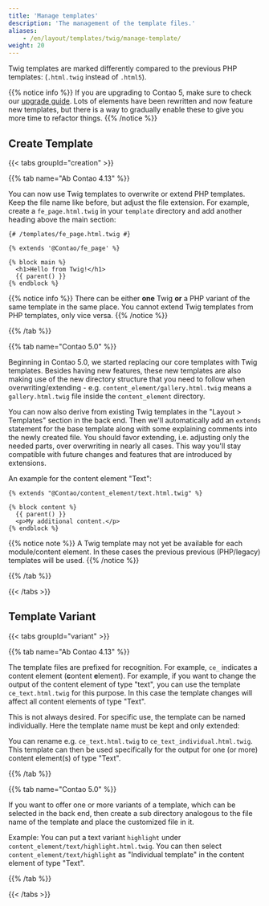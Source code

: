 ```yaml
---
title: 'Manage templates'
description: 'The management of the template files.'
aliases:
    - /en/layout/templates/twig/manage-template/
weight: 20
---
```



Twig templates are marked differently compared to the previous PHP templates: (`.html.twig` instead of `.html5`).

{{% notice info %}}
If you are upgrading to Contao 5, make sure to check our [upgrade guide](https://github.com/contao/contao/blob/5.x/UPGRADE.md#content-elements).
Lots of elements have been rewritten and now feature new templates, but there is a way to gradually enable these to give you more time to refactor things.
{{% /notice %}}


## Create Template

{{< tabs groupId="creation" >}}

{{% tab name="Ab Contao 4.13" %}}

You can now use Twig templates to overwrite or extend PHP templates. Keep the file name like before, but adjust the file extension. 
For example, create a `fe_page.html.twig` in your `template` directory and add another heading above the main section:

```twig
{# /templates/fe_page.html.twig #}

{% extends '@Contao/fe_page' %}

{% block main %}
  <h1>Hello from Twig!</h1>
  {{ parent() }}
{% endblock %}
```

{{% notice info %}}
There can be either **one** Twig **or** a PHP variant of the same template in the same place. You cannot extend Twig templates 
from PHP templates, only vice versa.
{{% /notice %}}

{{% /tab %}}

{{% tab name="Contao 5.0" %}}

Beginning in Contao 5.0, we started replacing our core templates with Twig templates. Besides having new features, these new templates 
are also making use of the new directory structure that you need to follow when overwriting/extending - e.g. 
`content_element/gallery.html.twig` means a `gallery.html.twig` file inside the `content_element` directory.

You can now also derive from existing Twig templates in the "Layout > Templates" section in the back end. Then we'll automatically 
add an `extends` statement for the base template along with some explaining comments into the newly created file. You should favor 
extending, i.e. adjusting only the needed parts, over overwriting in nearly all cases. This way you'll stay compatible with future 
changes and features that are introduced by extensions.

An example for the content element "Text":

```twig
{% extends "@Contao/content_element/text.html.twig" %}

{% block content %}
  {{ parent() }}
  <p>My additional content.</p>
{% endblock %}
```

{{% notice note %}}
A Twig template may not yet be available for each module/content element. In these cases the previous previous (PHP/legacy) templates will be used.
{{% /notice %}}

{{% /tab %}}

{{< /tabs >}}


## Template Variant

{{< tabs groupId="variant" >}}

{{% tab name="Ab Contao 4.13" %}}

The template files are prefixed for recognition. For example, `ce_` indicates a content element (**c**ontent **e**lement). For example, 
if you want to change the output of the content element of type "text", you can use the template `ce_text.html.twig` for this purpose. 
In this case the template changes will affect all content elements of type "Text". 

This is not always desired. For specific use, the template can be named individually. Here the 
template name must be kept and only extended: 

You can rename e.g. `ce_text.html.twig` to `ce_text_individual.html.twig`. This template can then be used specifically for the output 
for one (or more) content element(s) of type "Text".

{{% /tab %}}

{{% tab name="Contao 5.0" %}}

If you want to offer one or more variants of a template, which can be selected in the back end, then create a sub directory analogous to 
the file name of the template and place the customized file in it.  

Example: You can put a text variant `highlight` under `content_element/text/highlight.html.twig`. 
You can then select `content_element/text/highlight` as "Individual template" in the content element of type "Text". 

{{% /tab %}}

{{< /tabs >}}